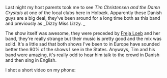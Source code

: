 Last night my host parents took me to see _Tim Christensen and the Damn Crystals_ at one of the local clubs here in Holbæk. Apparently these Danish guys are a big deal, they've been around for a long time both as this band and previously as _Dizzy Miss Lizzy. _

The show itself was awesome, they were preceded by <a title="Freja Loeb" href="http://www.myspace.com/frejaloebofficial" target="_blank">Freja Loeb</a> and her band, they're really strange but their music is pretty good and the mix was solid. It's a little sad that both shows I've been to in Europe have sounded better then 90% of the shows I see in the States. Anyways, Tim and his band were amazing, it's really odd to hear him talk to the crowd in Danish and then sing in English.



I shot a short video on my phone:



